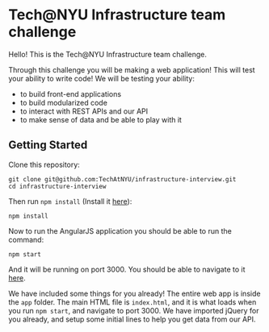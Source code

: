 # Tech@NYU Infrastructure team challenge

Hello! This is the Tech@NYU Infrastructure team challenge.

Through this challenge you will be making a web application! This will test your ability to write code! We will be testing your ability:

- to build front-end applications
- to build modularized code
- to interact with REST APIs and our API
- to make sense of data and be able to play with it

## Getting Started

Clone this repository:

```
git clone git@github.com:TechAtNYU/infrastructure-interview.git
cd infrastructure-interview
```

Then run `npm install` (Install it [here](https://www.npmjs.com/)):

```
npm install
```

Now to run the AngularJS application you should be able to run the command:

```
npm start
```

And it will be running on port 3000. You should be able to navigate to it [here](http://localhost:3000/).

We have included some things for you already! The entire web app is inside the `app` folder. The main HTML file is `index.html`, and it is what loads when you run `npm start`, and navigate to port 3000. We have imported jQuery for you already, and setup some initial lines to help you get data from our API.
